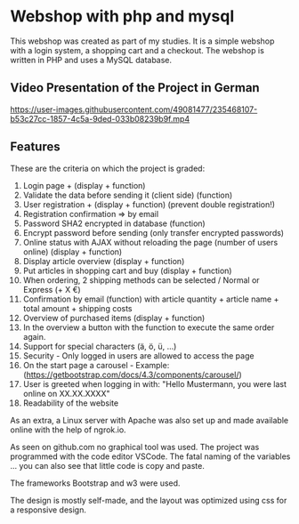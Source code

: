 # Webshop with php and mysql
This webshop was created as part of my studies. It is a simple webshop with a login system, a shopping cart and a checkout. The webshop is written in PHP and uses a MySQL database.

## Video Presentation of the Project in German
https://user-images.githubusercontent.com/49081477/235468107-b53c27cc-1857-4c5a-9ded-033b08239b9f.mp4

## Features
These are the criteria on which the project is graded:

1.	 Login page + (display + function)
2.	 Validate the data before sending it (client side) (function)
3.	 User registration + (display + function) (prevent double registration!)
4.	 Registration confirmation => by email
5.	 Password SHA2 encrypted in database (function)
6.	 Encrypt password before sending (only transfer encrypted passwords)
7.	 Online status with AJAX without reloading the page (number of users online) (display + function)
8.	 Display article overview (display + function)
9.	 Put articles in shopping cart and buy (display + function)
10.	 When ordering, 2 shipping methods can be selected / Normal or Express (+ X €)
11.	 Confirmation by email (function) with article quantity + article name + total amount + shipping costs
12.	 Overview of purchased items (display + function)
13.	 In the overview a button with the function to execute the same order again.
14.	 Support for special characters (ä, ö, ü, ...)
15.	 Security - Only logged in users are allowed to access the page
16.	 On the start page a carousel - Example: (https://getbootstrap.com/docs/4.3/components/carousel/)
17.	 User is greeted when logging in with: "Hello Mustermann, you were last online on XX.XX.XXXX"
18.	 Readability of the website

As an extra, a Linux server with Apache was also set up and made available online with the help of ngrok.io.

As seen on github.com no graphical tool was used.
The project was programmed with the code editor VSCode.
The fatal naming of the variables ... you can also see that little code is copy and paste.

The frameworks Bootstrap and w3 were used.

The design is mostly self-made, and the layout was optimized using css for a responsive design.

